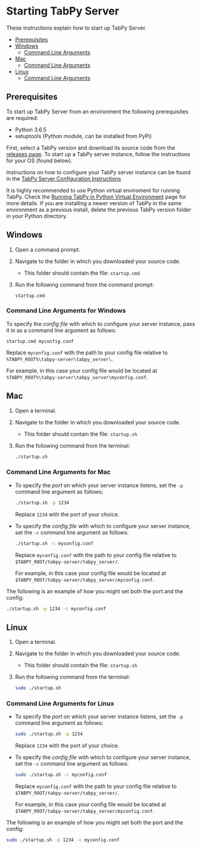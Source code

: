 # Starting TabPy Server

These instructions explain how to start up TabPy Server.

<!-- markdownlint-disable MD004 -->
<!-- toc -->

- [Prerequisites](#prerequisites)
- [Windows](#windows)
  * [Command Line Arguments](#command-line-arguments)
- [Mac](#mac)
  * [Command Line Arguments](#command-line-arguments-1)
- [Linux](#linux)
  * [Command Line Arguments](#command-line-arguments-2)

<!-- tocstop -->
<!-- markdownlint-enable MD004 -->

## Prerequisites

To start up TabPy Server from an environment the following prerequisites are required:

- Python 3.6.5
- setuptools (Python module, can be installed from PyPi)

First, select a TabPy version and download its source code from the
[releases page](https://github.com/tableau/TabPy/releases). To start up
a TabPy server instance, follow the instructions for your OS (found below).

Instructions on how to configure your TabPy server instance can be found in the
[TabPy Server Configuration Instructions](server-config.md)

It is highly recommended to use Python virtual enviroment for running TabPy.
Check the [Running TabPy in Python Virtual Environment](tabpy-virtualenv.md) page
for more details.
If you are installing a newer version of TabPy in the same environment as a
previous install, delete the previous TabPy version folder in your Python directory.

## Windows

1. Open a command prompt.
2. Navigate to the folder in which you downloaded your source code.
    - This folder should contain the file: ```startup.cmd```
3. Run the following command from the command prompt:

    ```batch
    startup.cmd
    ```

### Command Line Arguments for Windows

To specify the *config file* with which to configure your server instance, pass
it in as a command line argument as follows:

```batch
startup.cmd myconfig.conf
```

Replace `myconfig.conf` with the path to your config file relative to
`%TABPY_ROOT%\tabpy-server\tabpy_server\`.

For example, in this case your config file would be located at
`%TABPY_ROOT%\tabpy-server\tabpy_server\myconfig.conf`.

## Mac

1. Open a terminal.
2. Navigate to the folder in which you downloaded your source code.
    - This folder should contain the file: ```startup.sh```
3. Run the following command from the terminal:

    ```bash
    ./startup.sh
    ```

### Command Line Arguments for Mac

- To specify the *port* on which your server instance listens, set the `-p`
  command line argument as follows:

    ```bash
    ./startup.sh -p 1234
    ```

    Replace `1234` with the port of your choice.

- To specify the *config file* with which to configure your server instance,
  set the `-c` command line argument as follows:

    ```bash
    ./startup.sh -c myconfig.conf
    ```
    
    Replace `myconfig.conf` with the path to your config file relative to
   `$TABPY_ROOT/tabpy-server/tabpy_server/`.

    For example, in this case your config file would be located at
    `$TABPY_ROOT/tabpy-server/tabpy_server/myconfig.conf`.

The following is an example of how you might set both the port and the config:

```bash
./startup.sh -p 1234 -c myconfig.conf
```

## Linux

1. Open a terminal.
2. Navigate to the folder in which you downloaded your source code.
    - This folder should contain the file: ```startup.sh```
3. Run the following command from the terminal:

    ```bash
    sudo ./startup.sh
    ```

### Command Line Arguments for Linux

- To specify the *port* on which your server instance listens, set the `-p`
  command line argument as follows:

    ```bash
    sudo ./startup.sh -p 1234

    ```

    Replace `1234` with the port of your choice.

- To specify the *config file* with which to configure your server instance,
  set the `-c` command line argument as follows:

    ```bash
    sudo ./startup.sh -c myconfig.conf
    ```

    Replace `myconfig.conf` with the path to your config file relative to
    `$TABPY_ROOT/tabpy-server/tabpy_server/`.

    For example, in this case your config file would be located at
    `$TABPY_ROOT/tabpy-server/tabpy_server/myconfig.conf`.

The following is an example of how you might set both the port and the config:

```bash
sudo ./startup.sh -p 1234 -c myconfig.conf
```
